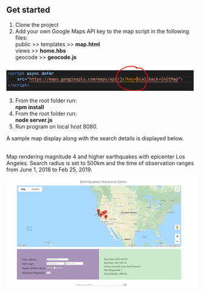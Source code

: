 ## Get started
1. Clone the project 
2. Add your own Google Maps API key to the map script in the following files: <br>
    public >> templates >> **map.html** <br>
    views >> **home.hbs** <br>
    geocode >> **geocode.js** <br>

![Insert gKey](gKey.PNG)

3. From the root folder run: <br> **npm install**
4. From the root folder run: <br> **node server.js**
5. Run program on local host 8080.

A sample map display along with the search details is displayed below.

<br>
Map rendering magnitude 4 and higher earthquakes with epicenter Los Angeles. Search radius is set to 500km and the 
time of observation ranges from June 1, 2018 to Feb 25, 2019. 

![EarthQuakes - Map Display](/screenshots/screenshot.JPG)

<!-- ![EarthQuakes - Map Display](/screenshots/screenshot_LA.png)

<br>

![EarthQuakes - Search Details](/screenshots/screenshot_LA_details.png) -->
